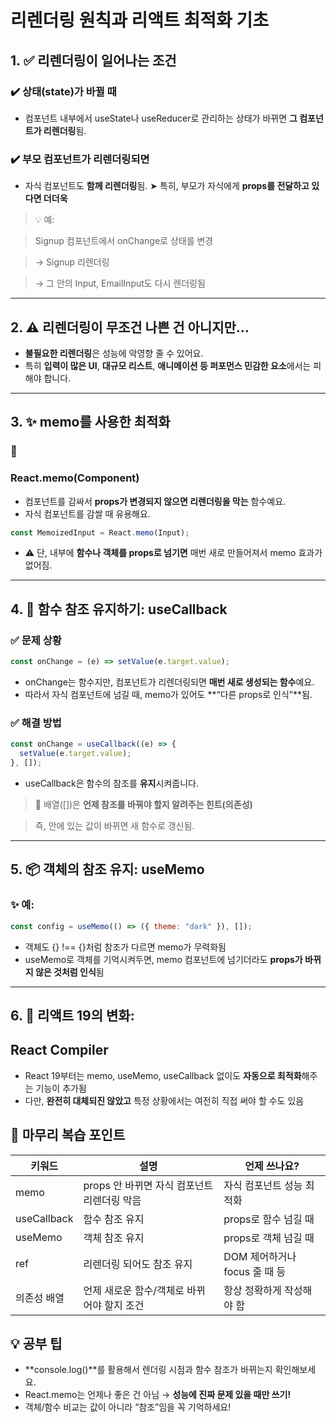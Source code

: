 # 리렌더링 원칙과 리액트 최적화 기초

## **1. ✅ 리렌더링이 일어나는 조건**

### **✔️ 상태(state)가 바뀔 때**

- 컴포넌트 내부에서 useState나 useReducer로 관리하는 상태가 바뀌면 **그 컴포넌트가 리렌더링**됨.

### **✔️ 부모 컴포넌트가 리렌더링되면**

- 자식 컴포넌트도 **함께 리렌더링**됨.
  ➤ 특히, 부모가 자식에게 **props를 전달하고 있다면 더더욱**

> 💡 예:

> Signup 컴포넌트에서 onChange로 상태를 변경

> → Signup 리렌더링

> → 그 안의 Input, EmailInput도 다시 렌더링됨

---

## **2. ⚠️ 리렌더링이 무조건 나쁜 건 아니지만…**

- **불필요한 리렌더링**은 성능에 악영향 줄 수 있어요.
- 특히 **입력이 많은 UI**, **대규모 리스트**, **애니메이션 등 퍼포먼스 민감한 요소**에서는 피해야 합니다.

---

## **3. ✨** **memo를 사용한 최적화**

### **📌** 

### **React.memo(Component)**

- 컴포넌트를 감싸서 **props가 변경되지 않으면 리렌더링을 막는** 함수예요.
- 자식 컴포넌트를 감쌀 때 유용해요.

```jsx
const MemoizedInput = React.memo(Input);
```

- ⚠️ 단, 내부에 **함수나 객체를 props로 넘기면** 매번 새로 만들어져서 memo 효과가 없어짐.

---

## **4. 🧠 함수 참조 유지하기:** **useCallback**

### **✅ 문제 상황**

```jsx
const onChange = (e) => setValue(e.target.value);
```

- onChange는 함수지만, 컴포넌트가 리렌더링되면 **매번 새로 생성되는 함수**예요.
- 따라서 자식 컴포넌트에 넘길 때, memo가 있어도 **“다른 props로 인식”**됨.

### **✅ 해결 방법**

```jsx
const onChange = useCallback((e) => {
  setValue(e.target.value);
}, []);
```

- useCallback은 함수의 참조를 **유지**시켜줍니다.

> 📌 배열([])은 **언제 참조를 바꿔야 할지 알려주는 힌트(의존성)**

> 즉, 안에 있는 값이 바뀌면 새 함수로 갱신됨.

---

## **5. 📦 객체의 참조 유지:** **useMemo**

### **✨ 예:**

```jsx
const config = useMemo(() => ({ theme: "dark" }), []);
```

- 객체도 {} !== {}처럼 참조가 다르면 memo가 무력화됨
- useMemo로 객체를 기억시켜두면, memo 컴포넌트에 넘기더라도 **props가 바뀌지 않은 것처럼 인식**됨

---

## **6. 🧪 리액트 19의 변화:** 

## **React Compiler**

- React 19부터는 memo, useMemo, useCallback 없이도 **자동으로 최적화**해주는 기능이 추가됨
- 다만, **완전히 대체되진 않았고** 특정 상황에서는 여전히 직접 써야 할 수도 있음

## **🎯 마무리 복습 포인트**

| **키워드**  | **설명**                                    | **언제 쓰나요?**              |
| ----------- | ------------------------------------------- | ----------------------------- |
| memo        | props 안 바뀌면 자식 컴포넌트 리렌더링 막음 | 자식 컴포넌트 성능 최적화     |
| useCallback | 함수 참조 유지                              | props로 함수 넘길 때          |
| useMemo     | 객체 참조 유지                              | props로 객체 넘길 때          |
| ref         | 리렌더링 되어도 참조 유지                   | DOM 제어하거나 focus 줄 때 등 |
| 의존성 배열 | 언제 새로운 함수/객체로 바뀌어야 할지 조건  | 항상 정확하게 작성해야 함     |

## **💡 공부 팁**

- **console.log()**를 활용해서 렌더링 시점과 함수 참조가 바뀌는지 확인해보세요.
- React.memo는 언제나 좋은 건 아님 → **성능에 진짜 문제 있을 때만 쓰기!**
- 객체/함수 비교는 값이 아니라 “참조”임을 꼭 기억하세요!

